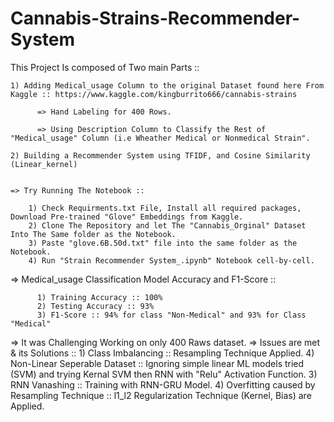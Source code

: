 # Cannabis-Strains-Recommender-System
This Project Is composed of Two main Parts ::

    1) Adding Medical_usage Column to the original Dataset found here From Kaggle :: https://www.kaggle.com/kingburrito666/cannabis-strains
    
          => Hand Labeling for 400 Rows.
          
          => Using Description Column to Classify the Rest of "Medical_usage" Column (i.e Wheather Medical or Nonmedical Strain".
          
    2) Building a Recommender System using TFIDF, and Cosine Similarity (Linear_kernel)
    
    
    => Try Running The Notebook ::
        
        1) Check Requirments.txt File, Install all required packages, Download Pre-trained "Glove" Embeddings from Kaggle.
        2) Clone The Repository and let The "Cannabis_Orginal" Dataset Into The Same folder as the Notebook.
        3) Paste "glove.6B.50d.txt" file into the same folder as the Notebook.
        4) Run "Strain Recommender System_.ipynb" Notebook cell-by-cell.
     
   => Medical_usage Classification Model Accuracy and F1-Score ::
   
          1) Training Accuracy :: 100%
          2) Testing Accuracy :: 93%
          3) F1-Score :: 94% for class "Non-Medical" and 93% for Class "Medical"
          
    
   => It was Challenging Working on only 400 Raws dataset.
   => Issues are met & its Solutions ::
        1) Class Imbalancing :: Resampling Technique Applied.
        4) Non-Linear Seperable Dataset :: Ignoring simple linear ML models tried (SVM) and trying Kernal SVM then RNN with "Relu" Activation Function.
        3) RNN Vanashing :: Training with RNN-GRU Model.
        4) Overfitting caused by Resampling Technique :: l1_l2 Regularization Technique (Kernel, Bias) are Applied.
        
